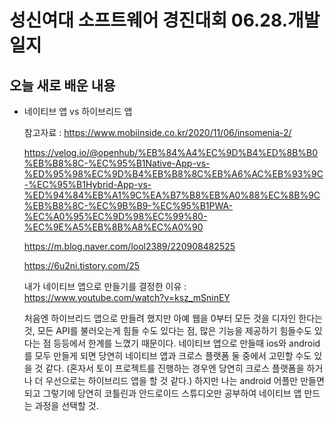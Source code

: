 # 성신여대 소프트웨어 경진대회 06.28.개발일지


## 오늘 새로 배운 내용 
  - 네이티브 앱 vs 하이브리드 앱 
   
    참고자료 : https://www.mobiinside.co.kr/2020/11/06/insomenia-2/ 

    https://velog.io/@openhub/%EB%84%A4%EC%9D%B4%ED%8B%B0%EB%B8%8C-%EC%95%B1Native-App-vs-%ED%95%98%EC%9D%B4%EB%B8%8C%EB%A6%AC%EB%93%9C-%EC%95%B1Hybrid-App-vs-%ED%94%84%EB%A1%9C%EA%B7%B8%EB%A0%88%EC%8B%9C%EB%B8%8C-%EC%9B%B9-%EC%95%B1PWA-%EC%A0%95%EC%9D%98%EC%99%80-%EC%9E%A5%EB%8B%A8%EC%A0%90 
    
    https://m.blog.naver.com/lool2389/220908482525 
    
    https://6u2ni.tistory.com/25
    
    내가 네이티브 앱으로 만들기를 결정한 이유 : https://www.youtube.com/watch?v=ksz_mSninEY 
    
    처음엔 하이브리드 앱으로 만들려 했지만 아예 웹을 0부터 모든 것을 디자인 한다는것, 모든 API를 불러오는게 힘들 수도 있다는 점, 많은 기능을 제공하기 힘들수도 있다는 점 등등에서 한계를 느꼈기 때문이다. 네이티브 앱으로 만들때 ios와 android를 모두 만들게 되면 당연히 네이티브 앱과 크로스 플랫폼 둘 중에서 고민할 수도 있을 것 같다. (혼자서 토이 프로젝트를 진행하는 경우엔 당연히 크로스 플랫폼을 하거나 더 우선으로는 하이브리드 앱을 할 것 같다.) 하지만 나는 android 어플만 만들면 되고 그렇기에 당연히 코틀린과 안드로이드 스튜디오만 공부하여 네이티브 앱 만드는 과정을 선택할 것. 
    
             
